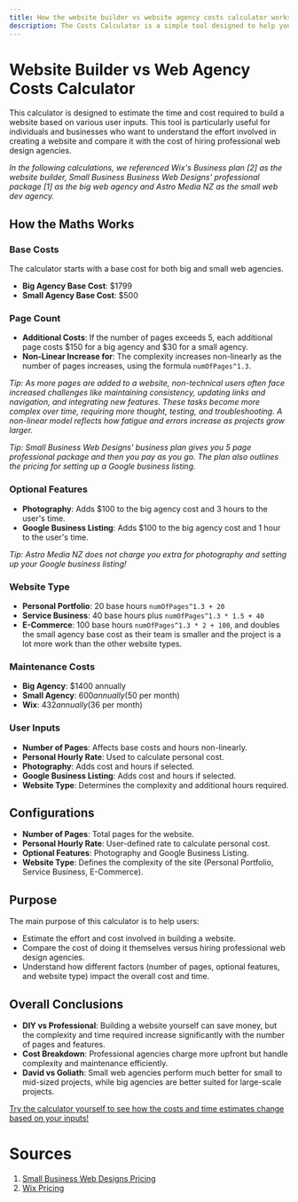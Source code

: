 ```yaml
---
title: How the website builder vs website agency costs calculator works
description: The Costs Calculator is a simple tool designed to help you estimate the time and cost involved in building a website based on your specific needs. You can input details like the number of pages, your personal hourly rate, and whether you want features like photography and Google Business listing. The calculator also lets you choose the difficulty of the website (e.g., Personal Portfolio, Service Business, E-Commerce), and then calculates the total hours you would spend and how much money you could potentially save by hiring a professional web agency instead of doing it yourself.
---
```


# Website Builder vs Web Agency Costs Calculator

This calculator is designed to estimate the time and cost required to build a website based on various user inputs. This tool is particularly useful for individuals and businesses who want to understand the effort involved in creating a website and compare it with the cost of hiring professional web design agencies.

<em>In the following calculations, we referenced Wix's Business plan [2] as the website builder, Small Business Business Web Designs' professional package [1] as the big web agency and Astro Media NZ as the small web dev agency.</em>

## How the Maths Works

### Base Costs

The calculator starts with a base cost for both big and small web agencies.

- **Big Agency Base Cost**: $1799
- **Small Agency Base Cost**: $500

### Page Count

- **Additional Costs**: If the number of pages exceeds 5, each additional page costs $150 for a big agency and $30 for a small agency.
- **Non-Linear Increase for**: The complexity increases non-linearly as the number of pages increases, using the formula `numOfPages^1.3`.

<em>Tip: As more pages are added to a website, non-technical users often face increased challenges like maintaining consistency, updating links and navigation, and integrating new features. These tasks become more complex over time, requiring more thought, testing, and troubleshooting. A non-linear model reflects how fatigue and errors increase as projects grow larger.</em>

<em>Tip: Small Business Web Designs' business plan gives you 5 page professional package and then you pay as you go. The plan also outlines the pricing for setting up a Google business listing.</em>

### Optional Features

- **Photography**: Adds $100 to the big agency cost and 3 hours to the user's time.
- **Google Business Listing**: Adds $100 to the big agency cost and 1 hour to the user's time.

<em>Tip: Astro Media NZ does not charge you extra for photography and setting up your Google business listing!</em>

### Website Type

- **Personal Portfolio**: 20 base hours `numOfPages^1.3 + 20`
- **Service Business**: 40 base hours plus `numOfPages^1.3 * 1.5 + 40`
- **E-Commerce**: 100 base hours `numOfPages^1.3 * 2 + 100`, and doubles the small agency base cost as their team is smaller and the project is a lot more work than the other website types.

### Maintenance Costs

- **Big Agency**: $1400 annually
- **Small Agency**: $600 annually ($50 per month)
- **Wix**: $432 annually ($36 per month)

### User Inputs

- **Number of Pages**: Affects base costs and hours non-linearly.
- **Personal Hourly Rate**: Used to calculate personal cost.
- **Photography**: Adds cost and hours if selected.
- **Google Business Listing**: Adds cost and hours if selected.
- **Website Type**: Determines the complexity and additional hours required.

## Configurations

- **Number of Pages**: Total pages for the website.
- **Personal Hourly Rate**: User-defined rate to calculate personal cost.
- **Optional Features**: Photography and Google Business Listing.
- **Website Type**: Defines the complexity of the site (Personal Portfolio, Service Business, E-Commerce).

## Purpose

The main purpose of this calculator is to help users:

- Estimate the effort and cost involved in building a website.
- Compare the cost of doing it themselves versus hiring professional web design agencies.
- Understand how different factors (number of pages, optional features, and website type) impact the overall cost and time.

## Overall Conclusions

- **DIY vs Professional**: Building a website yourself can save money, but the complexity and time required increase significantly with the number of pages and features.
- **Cost Breakdown**: Professional agencies charge more upfront but handle complexity and maintenance efficiently.
- **David vs Goliath**: Small web agencies perform much better for small to mid-sized projects, while big agencies are better suited for large-scale projects.

[Try the calculator yourself to see how the costs and time estimates change based on your inputs!](/resources/costs-calculator)

# Sources

1. [Small Business Web Designs Pricing](https://www.smallbusinesswebdesigns.co.nz/pricing.html)
2. [Wix Pricing](https://www.wix.com/plans)
